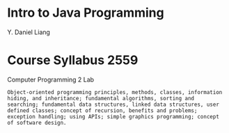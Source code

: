 # Intro to Java Programming
Y. Daniel Liang 
# Course Syllabus 2559 
Computer Programming 2 Lab

```
Object-oriented programming principles, methods, classes, information hiding, and inheritance; fundamental algorithms, sorting and searching; fundamental data structures, linked data structures, user defined classes; concept of recursion, benefits and problems; exception handling; using APIs; simple graphics programming; concept of software design.
```
